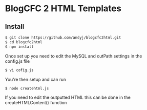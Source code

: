 # BlogCFC 2 HTML Templates

## Install

```bash
$ git clone https://github.com/andyj/blogcfc2html.git
$ cd blogcfc2html
$ npm install
```

Once set up you need to edit the MySQL and outPath settings in the config.js file

```bash
$ vi cofig.js
```

You're then setup and can run
```bash
$ node createhtml.js
```

If you need to edit the outputted HTML this can be done in the createHTMLContent() function